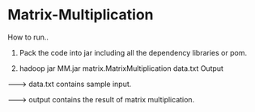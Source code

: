 Matrix-Multiplication
=====================

How to run..


1. Pack the code into jar including all the dependency libraries or pom.

2. hadoop jar MM.jar matrix.MatrixMultiplication data.txt Output
 
---> data.txt contains sample input.

---> output contains the result of matrix multiplication.
